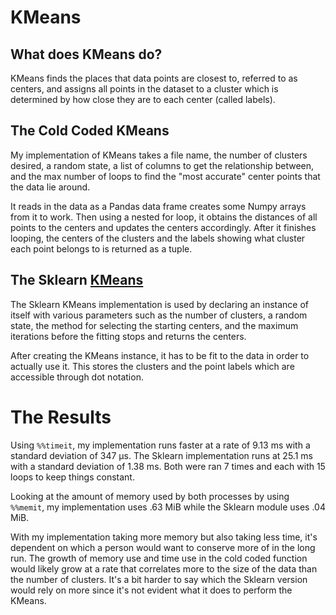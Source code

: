 # KMeans

## What does KMeans do?

KMeans finds the places that data points are closest to, referred to as centers, and assigns all points in the dataset to a cluster which is determined by how close they are to each center (called labels).

## The Cold Coded KMeans

My implementation of KMeans takes a file name, the number of clusters desired, a random state, a list of columns to get the relationship between, and the max number of loops to find the "most accurate" center points that the data lie around.

It reads in the data as a Pandas data frame creates some Numpy arrays from it to work. Then using a nested for loop, it obtains the distances of all points to the centers and updates the centers accordingly. After it finishes looping, the centers of the clusters and the labels showing what cluster each point belongs to is returned as a tuple.

## The Sklearn [KMeans](https://scikit-learn.org/stable/modules/generated/sklearn.cluster.k_means.html)

The Sklearn KMeans implementation is used by declaring an instance of itself with various parameters such as the number of clusters, a random state, the method for selecting the starting centers, and the maximum iterations before the fitting stops and returns the centers.

After creating the KMeans instance, it has to be fit to the data in order to actually use it. This stores the clusters and the point labels which are accessible through dot notation.

# The Results

Using `%%timeit`, my implementation runs faster at a rate of 9.13 ms with a standard deviation of 347 µs. The Sklearn implementation runs at 25.1 ms with a standard deviation of 1.38 ms. Both were ran 7 times and each with 15 loops to keep things constant.

Looking at the amount of memory used by both processes by using `%%memit`, my implementation uses .63 MiB while the Sklearn module uses .04 MiB.

With my implementation taking more memory but also taking less time, it's dependent on which a person would want to conserve more of in the long run. The growth of memory use and time use in the cold coded function would likely grow at a rate that correlates more to the size of the data than the number of clusters. It's a bit harder to say which the Sklearn version would rely on more since it's not evident what it does to perform the KMeans.